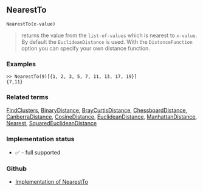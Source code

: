## NearestTo

```
NearestTo(x-value)  
```

> returns the value from the `list-of-values` which is nearest to `x-value`. By default the `EuclideanDistance` is used. With the `DistanceFunction` option you can specify your own distance function.

### Examples
 
```
>> NearestTo(9)[{1, 2, 3, 5, 7, 11, 13, 17, 19}] 
{7,11}
```



### Related terms 
[FindClusters](FindClusters.md), [BinaryDistance](BinaryDistance.md), [BrayCurtisDistance](BrayCurtisDistance.md), [ChessboardDistance](ChessboardDistance.md), [CanberraDistance](CanberraDistance.md), [CosineDistance](CosineDistance.md), [EuclideanDistance](EuclideanDistance.md), [ManhattanDistance](ManhattanDistance.md), [Nearest](Nearest.md), [SquaredEuclideanDistance](SquaredEuclideanDistance.md)

### Implementation status

* &#x2705; - full supported

### Github

* [Implementation of NearestTo](https://github.com/axkr/symja_android_library/blob/master/symja_android_library/matheclipse-core/src/main/java/org/matheclipse/core/builtin/ListFunctions.java#L4440) 
